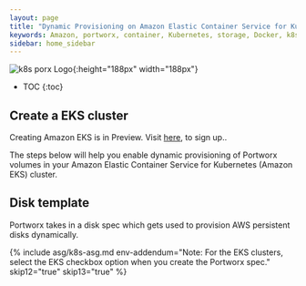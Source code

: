 ```yaml
---
layout: page
title: "Dynamic Provisioning on Amazon Elastic Container Service for Kubernetes (Amazon EKS)"
keywords: Amazon, portworx, container, Kubernetes, storage, Docker, k8s, pv, persistent disk, eks
sidebar: home_sidebar
---
```


![k8s porx Logo](/images/k8s-porx.png){:height="188px" width="188px"}

* TOC
{:toc}


## Create a EKS cluster

Creating Amazon EKS is in Preview. Visit [here](https://aws.amazon.com/eks/), to sign up..

The steps below will help you enable dynamic provisioning of Portworx volumes in your Amazon Elastic Container Service for Kubernetes (Amazon EKS) cluster.

## Disk template
Portworx takes in a disk spec which gets used to provision AWS persistent disks dynamically.

{% include asg/k8s-asg.md env-addendum="Note: For the EKS clusters, select the EKS checkbox option when you create the Portworx spec." skip12="true" skip13="true" %}